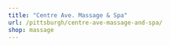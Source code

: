 ```yaml
---
title: "Centre Ave. Massage & Spa"
url: /pittsburgh/centre-ave-massage-and-spa/
shop: massage
---
```

